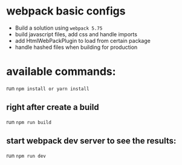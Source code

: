 # webpack basic configs
- Build a solution using `webpack 5.75`
- build javascript files, add css and handle imports
- add HtmlWebPackPlugin to load from certain package
- handle hashed files when building for production

# available commands:

run `npm install or yarn install`

## right after create a build
run `npm run build`

## start webpack dev server to see the results:
run `npm run dev`
